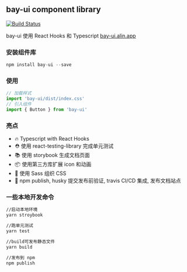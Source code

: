 ## bay-ui component library

[![Build Status](https://travis-ci.com/allen/bay-ui.svg?token=acmscsqinbuynolkvpiyt&branch=master)](https://travis-ci.com/allen/bay-ui)

bay-ui 使用 React Hooks 和 Typescript
[bay-ui.alin.app](https://bay-ui.alin.app)

### 安装组件库

```javascript
npm install bay-ui --save
```

### 使用

```javascript
// 加载样式
import 'bay-ui/dist/index.css'
// 引入组件
import { Button } from 'bay-ui'
```

### 亮点

- 🔥 Typescript with React Hooks
- ⛑️ 使用 react-testing-library 完成单元测试
- 📚 使用 storybook 生成文档页面
- 📦 使用第三方库扩展 icon 和动画
- 🌹 使用 Sass 组织 CSS
- 🎉 npm publish, husky 提交发布前验证, travis CI/CD 集成, 发布文档站点

### 一些本地开发命令

```bash
//启动本地环境
yarn stroybook

//跑单元测试
yarn test

//build可发布静态文件
yarn build

//发布到 npm
npm publish
```
